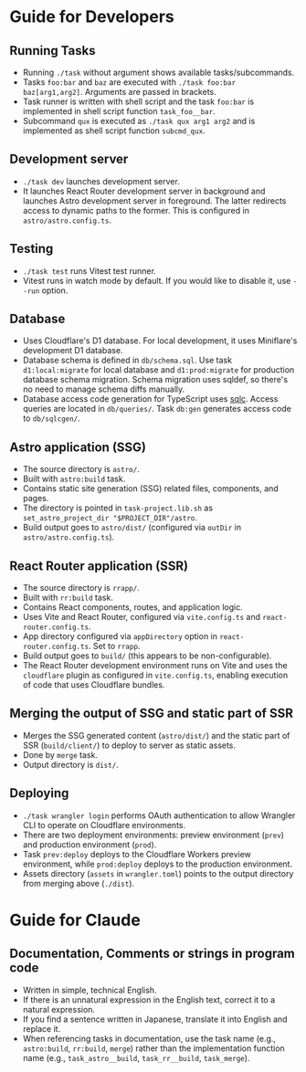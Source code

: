 <!-- +INCLUDE: DEVELOPMENT.md -->
# Guide for Developers

## Running Tasks

- Running `./task` without argument shows available tasks/subcommands.
- Tasks `foo:bar` and `baz` are executed with `./task foo:bar baz[arg1,arg2]`. Arguments are passed in brackets.
- Task runner is written with shell script and the task `foo:bar` is implemented in shell script function `task_foo__bar`.
- Subcommand `qux` is executed as `./task qux arg1 arg2` and is implemented as shell script function `subcmd_qux`.

## Development server

- `./task dev` launches development server.
- It launches React Router development server in background and launches Astro development server in foreground. The latter redirects access to dynamic paths to the former. This is configured in `astro/astro.config.ts`.

## Testing

- `./task test` runs Vitest test runner.
- Vitest runs in watch mode by default. If you would like to disable it, use `--run` option.

## Database

- Uses Cloudflare's D1 database. For local development, it uses Miniflare's development D1 database.
- Database schema is defined in `db/schema.sql`. Use task `d1:local:migrate` for local database and `d1:prod:migrate` for production database schema migration. Schema migration uses sqldef, so there's no need to manage schema diffs manually.
- Database access code generation for TypeScript uses [sqlc](https://github.com/sqlc-dev/sqlc). Access queries are located in `db/queries/`. Task `db:gen` generates access code to `db/sqlcgen/`.

## Astro application (SSG)

- The source directory is `astro/`.
- Built with `astro:build` task.
- Contains static site generation (SSG) related files, components, and pages.
- The directory is pointed in `task-project.lib.sh` as `set_astro_project_dir "$PROJECT_DIR"/astro`.
- Build output goes to `astro/dist/` (configured via `outDir` in `astro/astro.config.ts`).

## React Router application (SSR)

- The source directory is `rrapp/`.
- Built with `rr:build` task.
- Contains React components, routes, and application logic.
- Uses Vite and React Router, configured via `vite.config.ts` and `react-router.config.ts`.
- App directory configured via `appDirectory` option in `react-router.config.ts`. Set to `rrapp`.
- Build output goes to `build/` (this appears to be non-configurable).
- The React Router development environment runs on Vite and uses the `cloudflare` plugin as configured in `vite.config.ts`, enabling execution of code that uses Cloudflare bundles.

## Merging the output of SSG and static part of SSR

- Merges the SSG generated content (`astro/dist/`) and the static part of SSR (`build/client/`) to deploy to server as static assets.
- Done by `merge` task.
- Output directory is `dist/`.

## Deploying

- `./task wrangler login` performs OAuth authentication to allow Wrangler CLI to operate on Cloudflare environments.
- There are two deployment environments: preview environment (`prev`) and production environment (`prod`).
- Task `prev:deploy` deploys to the Cloudflare Workers preview environment, while `prod:deploy` deploys to the production environment.
- Assets directory (`assets` in `wrangler.toml`) points to the output directory from merging above (`./dist`).
<!-- +END -->

# Guide for Claude

## Documentation, Comments or strings in program code

- Written in simple, technical English.
- If there is an unnatural expression in the English text, correct it to a natural expression.
- If you find a sentence written in Japanese, translate it into English and replace it.
- When referencing tasks in documentation, use the task name (e.g., `astro:build`, `rr:build`, `merge`) rather than the implementation function name (e.g., `task_astro__build`, `task_rr__build`, `task_merge`).
